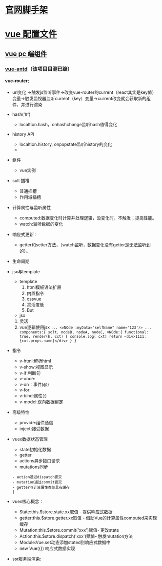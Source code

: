 # [ 官网脚手架 ](https://cli.vuejs.org/guide/creating-a-project.html#using-the-gui)

# [vue 配置文件](https://cli.vuejs.org/config/#pluginoptions)

## [vue pc 端组件](http://v1.iviewui.com/docs/guide/start)

### [vue-antd](https://okoala.github.io/vue-antd/#!/components)（该项目目测已跪）

#### vue-router;
+ url变化 ->触发js监听事件->改变vue-router的current（react其实是key值）变量->触发监视器监听current（key）变量->current改变就会获取新的组件，并进行渲染
+ hash('#')
  - localtion.hash，onhashchange监听hash值得变化 
+ history API
  -  localtion.history, onpopstate监听history的变化
  -  
+ 组件
  - vue实例
+ solt 插槽
  - 普通插槽
  - 作用域插槽
+ 计算属性与监听属性
  - computed:数据变化时计算并处理逻辑，没变化时，不触发；提高性能。
  - watch:监听数据的变化
+ 响应式更新：
  - getter和setter方法，（watch监听，数据变化没有getter是无法监听到的）。
+ 生命周期
+ jsx与template
  - template
    1.  html模板语法扩展
    2.  内置指令
    3.  cssvue 
    4.  灵活度低
    5.  But 
   - jsx
    1. 灵活
    2. vue逻辑使用jsx
      ```
      ...
      <vNOde :myData="selfName" name='123'/>
      ...
      components:{
        solt,
        nodeB,
        nodeA,
        nodeC,
        vNOde:{
            functional: true,
            render(h, cxt) {
              console.log( cxt)
              return <div>1111:{cxt.props.name}</div>
            }
        }
      ```
+ 指令
  - v-html:解析html
  - v-show:视图显示
  - v-if:判断句
  - v-once:
  - v-on：事件(@)
  - v-for
  - v-bind:属性(:)
  - v-model:双向数据绑定
+ 高级特性
  - provide:组件通信
  - inject:接受数据

+ vuex数据状态管理
  - state初始化数据
  - getter
  - actions异步接口请求
  - mutations同步
  ```
  - action通过dispatch提交
  - mutation通过commit提交
  - getter与计算属性类似具有缓存
  |
  ```
+ vuex核心概念：
  - State:this.$store.state.xx取值 - 提供响应式数据
  - getter:this.$store.getter.xx取值 - 借助Vue的计算属性computed来实现缓存
  - Mutation:this.$store.commit('xxx')赋值- 更改state
  - Action:this.$store.dispatch('xxx')赋值- 触发mutation方法
  - Module:Vue.set动态添加stated到响应式数据中
  - new Vue({}) 响应式数据实现
+ ssr服务端渲染:
  